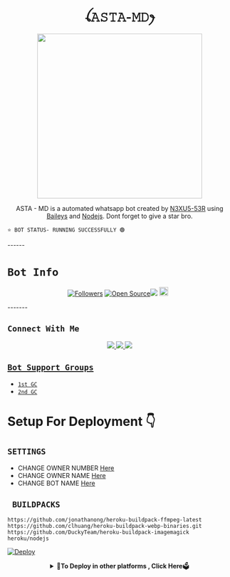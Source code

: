 <h1 align="center">ꪶ𝙰𝚂𝚃𝙰-𝙼𝙳ꫂ<br></h1>
<p align="center">
  <img src="https://i.imgur.com/WUVh6yq.jpeg" width="370" height="370" />
</p>

<p align="center">
ASTA - MD is a automated whatsapp bot created by <a href="https://github.com/nexusNw" target="_blank">N3XU5-53R</a> using <a href="https://github.com/adiwajshing/Baileys" target="_blank">Baileys</a> and <a href="https://github.com/nodejs" target="_blank">Nodejs</a>. Dont forget to give a star bro.
</p>

<p align="center">
</p>

```
⭐ BOT STATUS- RUNNING SUCCESSFULLY 🟢
```
</p>
------

# ```Bot Info```
<p align="center">
<a href="https://github.com/nexusNw/followers"><img title="Followers" src="https://img.shields.io/github/followers/nexusNw?color=red&style=flat-square"></a>
<a href="https://github.com/nexusNw/Asta"><img title="Open Source" src="https://img.shields.io/badge/Author-Nexus%20Nw%20Inc.-red?v=103"></a><a href="https://hits.seeyoufarm.com"><img src="https://hits.seeyoufarm.com/api/count/incr/badge.svg?url=https%3A%2F%2Fgithub.com%2FnexusNw%2FAsta&count_bg=%2379C83D&title_bg=%23555555&icon=probot.svg&icon_color=%2300FF6D&title=hits&edge_flat=false"/></a>
<a href="https://github.com/nexusNw/Asta/graphs/commit-activity"><img height="20" src="https://img.shields.io/badge/Maintained%3F-yes-green.svg"></a>&nbsp;&nbsp;
</p>
<p align='center'>
    </p>
-------

## ```Connect With Me```
<p align="center">
<a href="https://wa.me/918129624395"><img src="https://img.shields.io/badge/Chat-Creator-25D366?style=for-the-badge&logo=whatsapp&logoColor=white" />
<a href="https://chat.whatsapp.com/FZSGo0P9zkH7FaDfEKAetP"><img src="https://img.shields.io/badge/Official GC- Join-25D366?style=for-the-badge&logo=whatsapp&logoColor=white" />
<a href="https://youtube.com/channel/UCqoUjPvDdb0kjXNYdvPPpHQ"><img src="https://img.shields.io/badge/Subscribe-Nexus[YT]-ff0000?style=for-the-badge&logo=youtube&logoColor=ff000000&link=https://www.youtube.com/c/BOTINDO" /><br>
</p>

</p>

## ```Bot Support Groups```

- [`1st GC`](https://chat.whatsapp.com/FZSGo0P9zkH7FaDfEKAetP)
- [`2nd GC`](https://chat.whatsapp.com/FZSGo0P9zkH7FaDfEKAetL)

# Setup For Deployment 👇

## `SETTINGS`

- CHANGE OWNER NUMBER [Here](https://github.com/nexusNw/Asta/blob/master/config.js#L25)
- CHANGE OWNER NAME [Here](https://github.com/nexusNw/Asta/blob/master/config.js#L30)
- CHANGE BOT NAME [Here](https://github.com/nexusNw/Asta/blob/master/config.js#L29)

## ` BUILDPACKS`

```
https://github.com/jonathanong/heroku-buildpack-ffmpeg-latest
https://github.com/clhuang/heroku-buildpack-webp-binaries.git
https://github.com/DuckyTeam/heroku-buildpack-imagemagick
heroku/nodejs
```

[![Deploy](https://www.herokucdn.com/deploy/button.svg)](https://heroku.com/deploy?template=https://github.com/Eximinati/Ari-Ani-md)


</p>

<div align="center">  
<details>
    <summary>🎯<b>To Deploy in other platforms , Click Here</b>🗳️

</summary>


<div align="center">
  <p align="center">


# Install Manually 👇
## `Requirements`
* [Node.js](https://nodejs.org/en/)
* [Git](https://git-scm.com/downloads)
* [FFmpeg](https://github.com/BtbN/FFmpeg-Builds/releases/download/autobuild-2020-12-08-13-03/ffmpeg-n4.3.1-26-gca55240b8c-win64-gpl-4.3.zip)
* [Libwebp](https://developers.google.com/speed/webp/download)
* Any text editor

## `For Termux/Ssh/Ubuntu`
```bash
apt update
apt upgrade
pkg update && pkg upgrade
pkg install bash
pkg install libwebp
pkg install git -y
pkg install nodejs -y 
pkg install ffmpeg -y 
pkg install wget
pkg install imagemagick -y
git clone https://github.com/nexusNw/Asta
cd Asta
rm -rf session.js 
npm start
```

## `For 24/7 Activation`
```bash
npm i -g pm2 && pm2 start index.js && pm2 save && pm2 logs
```

